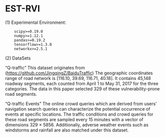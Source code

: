# EST-RVI
(1) Experimental Environment:

        scipy>=0.19.0
        numpy>=1.12.1
        pandas>=0.19.2
        tensorflow>=1.3.0
        networkx>=2.5.1
  

(2) DataSets

“Q-traffic” 
This dataset originates from (https://github.com/JingqingZ/BaiduTraffic)
The geographic coordinates range of road network is [116.10, 39.69, 116.71, 40.18]. 
It contains 45,148 roadway segments, each counted from April 1 to May 31, 2017 for the three categories. 
The data in this paper selected 329 of these vulnerability-prone road segments.

“Q-traffic Events” 
The online crowd queries which are derived from users’ navigation search queries can characterize the potential occurrence of events at specific locations. The traffic conditions and crowd queries for these road segments are sampled every 15 minutes with a vector of dimensions
329 × 5856. Additionally, adverse weather events such as windstorms and rainfall are also matched under this dataset.




